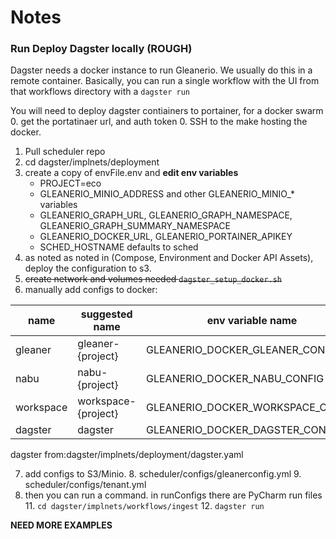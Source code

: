 # Notes

### Run Deploy Dagster locally (ROUGH)
Dagster needs a docker instance to run Gleanerio. We usually do this in a remote container.
Basically, you can run a single workflow with the UI from that workflows directory with a `dagster run`

You will need to deploy dagster contiainers to portainer, for a docker swarm
0. get the portatinaer url, and auth token 
0.  SSH to the  make hosting the docker.

1. Pull scheduler repo
2. cd dagster/implnets/deployment
3. create a copy of envFile.env and **edit env variables**
   * PROJECT=eco
   * GLEANERIO_MINIO_ADDRESS and other GLEANERIO_MINIO_* variables
   * GLEANERIO_GRAPH_URL, GLEANERIO_GRAPH_NAMESPACE, GLEANERIO_GRAPH_SUMMARY_NAMESPACE
   * GLEANERIO_DOCKER_URL, GLEANERIO_PORTAINER_APIKEY
   * SCHED_HOSTNAME defaults to sched
5. as noted as noted in (Compose, Environment and Docker API Assets), deploy the configuration to s3. 
6. ~~create network and volumes needed `dagster_setup_docker.sh`~~
7. manually add configs to docker: 

| name | suggested name      | env variable name                 |
|------|---------------------|-----------------------------------|
|  gleaner   | gleaner-{project}   | GLEANERIO_DOCKER_GLEANER_CONFIG   |
| nabu  | nabu-{project}      | GLEANERIO_DOCKER_NABU_CONFIG      |
| workspace  | workspace-{project} | GLEANERIO_DOCKER_WORKSPACE_CONFIG |
|   dagster   | dagster    | GLEANERIO_DOCKER_DAGSTER_CONFIG   |

dagster from:dagster/implnets/deployment/dagster.yaml

7. add configs to S3/Minio. 
   8. scheduler/configs/gleanerconfig.yml
   9. scheduler/configs/tenant.yml
8. then you can run a command. in runConfigs there are PyCharm run files
   11. `cd dagster/implnets/workflows/ingest`
   12. `dagster run`

**NEED MORE EXAMPLES**

